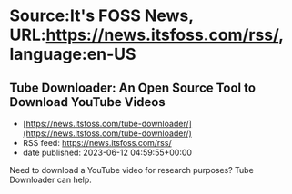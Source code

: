 # Source:It's FOSS News, URL:https://news.itsfoss.com/rss/, language:en-US

## Tube Downloader: An Open Source Tool to Download YouTube Videos
 - [https://news.itsfoss.com/tube-downloader/](https://news.itsfoss.com/tube-downloader/)
 - RSS feed: https://news.itsfoss.com/rss/
 - date published: 2023-06-12 04:59:55+00:00

Need to download a YouTube video for research purposes? Tube Downloader can help.

